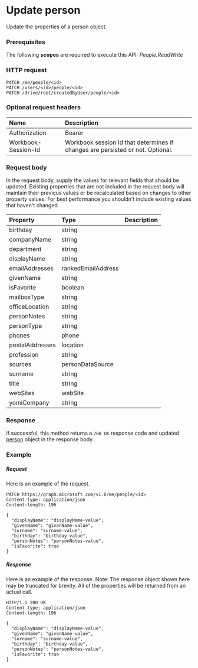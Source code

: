 # Update person

Update the properties of a person object.
### Prerequisites
The following **scopes** are required to execute this API: *People.ReadWrite*
### HTTP request
<!-- { "blockType": "ignored" } -->
```http
PATCH /me/people/<id>
PATCH /users/<id>/people/<id>
PATCH /drive/root/createdByUser/people/<id>
```
### Optional request headers
| Name       | Description|
|:-----------|:-----------|
| Authorization  | Bearer <code>|
| Workbook-Session-Id  | Workbook session Id that determines if changes are persisted or not. Optional.|

### Request body
In the request body, supply the values for relevant fields that should be updated. Existing properties that are not included in the request body will maintain their previous values or be recalculated based on changes to other property values. For best performance you shouldn't include existing values that haven't changed.

| Property	   | Type	|Description|
|:---------------|:--------|:----------|
|birthday|string||
|companyName|string||
|department|string||
|displayName|string||
|emailAddresses|rankedEmailAddress||
|givenName|string||
|isFavorite|boolean||
|mailboxType|string||
|officeLocation|string||
|personNotes|string||
|personType|string||
|phones|phone||
|postalAddresses|location||
|profession|string||
|sources|personDataSource||
|surname|string||
|title|string||
|webSites|webSite||
|yomiCompany|string||

### Response
If successful, this method returns a `200 OK` response code and updated [person](../resources/person.md) object in the response body.
### Example
##### Request
Here is an example of the request.
<!-- {
  "blockType": "request",
  "name": "update_person"
}-->
```http
PATCH https://graph.microsoft.com/v1.0/me/people/<id>
Content-type: application/json
Content-length: 196

{
  "displayName": "displayName-value",
  "givenName": "givenName-value",
  "surname": "surname-value",
  "birthday": "birthday-value",
  "personNotes": "personNotes-value",
  "isFavorite": true
}
```
##### Response
Here is an example of the response. Note: The response object shown here may be truncated for brevity. All of the properties will be returned from an actual call.
<!-- {
  "blockType": "response",
  "truncated": true,
  "@odata.type": "microsoft.graph.person"
} -->
```http
HTTP/1.1 200 OK
Content-type: application/json
Content-length: 196

{
  "displayName": "displayName-value",
  "givenName": "givenName-value",
  "surname": "surname-value",
  "birthday": "birthday-value",
  "personNotes": "personNotes-value",
  "isFavorite": true
}
```

<!-- uuid: 8fcb5dbc-d5aa-4681-8e31-b001d5168d79
2015-10-25 14:57:30 UTC -->
<!-- {
  "type": "#page.annotation",
  "description": "Update person",
  "keywords": "",
  "section": "documentation",
  "tocPath": ""
}-->